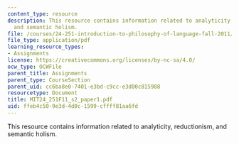 ```yaml
---
content_type: resource
description: This resource contains information related to analyticity, reductionism,
  and semantic holism.
file: /courses/24-251-introduction-to-philosophy-of-language-fall-2011/ffeb4c509e3d4d0c1599cffff81aa6fd_MIT24_251F11_s2_paper1.pdf
file_type: application/pdf
learning_resource_types:
- Assignments
license: https://creativecommons.org/licenses/by-nc-sa/4.0/
ocw_type: OCWFile
parent_title: Assignments
parent_type: CourseSection
parent_uid: cc6ba8e0-7401-e3bd-c9cc-e3d00c815988
resourcetype: Document
title: MIT24_251F11_s2_paper1.pdf
uid: ffeb4c50-9e3d-4d0c-1599-cffff81aa6fd
---
```

This resource contains information related to analyticity, reductionism, and semantic holism.